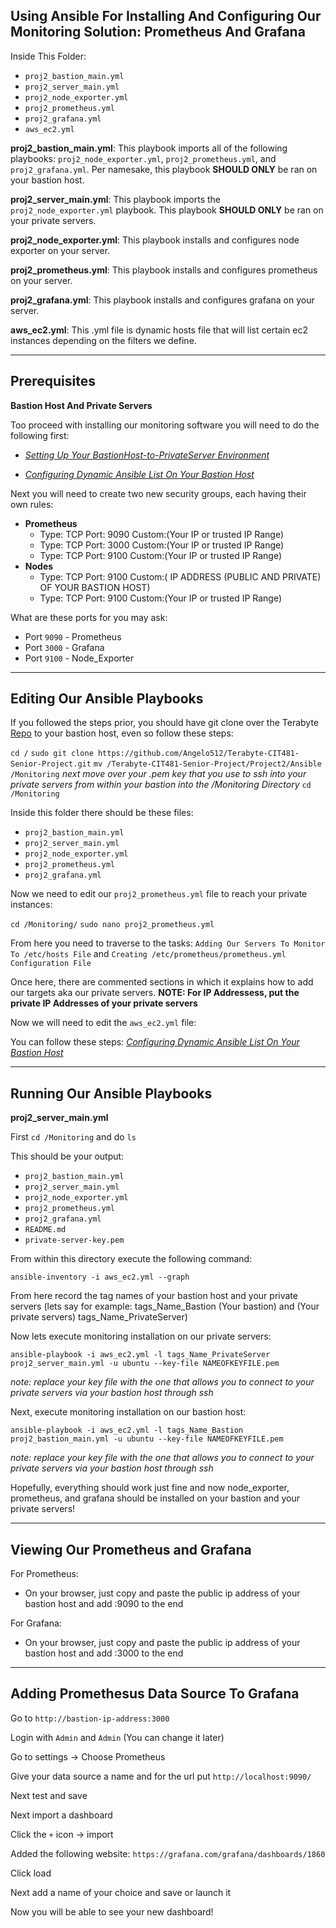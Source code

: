 ## **Using Ansible For Installing And Configuring Our Monitoring Solution: Prometheus And Grafana**

Inside This Folder: 
- `proj2_bastion_main.yml`
- `proj2_server_main.yml`
- `proj2_node_exporter.yml`
- `proj2_prometheus.yml`
- `proj2_grafana.yml`
- `aws_ec2.yml`

**proj2_bastion_main.yml**: This playbook imports all of the following playbooks: `proj2_node_exporter.yml`, `proj2_prometheus.yml`, and `proj2_grafana.yml`. Per namesake, this playbook **SHOULD ONLY** be ran on your bastion host.

**proj2_server_main.yml**: This playbook imports the `proj2_node_exporter.yml` playbook. This playbook **SHOULD ONLY** be ran on your private servers.

**proj2_node_exporter.yml**: This playbook installs and configures node exporter on your server.

**proj2_prometheus.yml**: This playbook installs and configures prometheus on your server.

**proj2_grafana.yml**: This playbook installs and configures grafana on your server.

**aws_ec2.yml**: This .yml file is dynamic hosts file that will list certain ec2 instances depending on the filters we define.


---

## **Prerequisites**

**Bastion Host And Private Servers**

Too proceed with installing our monitoring software you will need to do the following first: 

- [_Setting Up Your BastionHost-to-PrivateServer Environment_](https://github.com/Angelo512/Terabyte-CIT481-Senior-Project/blob/main/Project1/Ansible/README.md#prerequisites)

- [_Configuring Dynamic Ansible List On Your Bastion Host_](https://github.com/Angelo512/Terabyte-CIT481-Senior-Project/blob/main/Project1/Ansible/README.md#step-2-ansiblecfg-and-aws_ec2yml)

Next you will need to create two new security groups, each having their own rules: 

- **Prometheus** 
	- Type: TCP   Port: 9090   Custom:(Your IP or trusted IP Range)
	- Type: TCP   Port: 3000   Custom:(Your IP or trusted IP Range)
	- Type: TCP   Port: 9100   Custom:(Your IP or trusted IP Range)
- **Nodes**
	- Type: TCP   Port: 9100   Custom:(	IP ADDRESS (PUBLIC AND PRIVATE) OF YOUR BASTION HOST)
	- Type: TCP   Port: 9100   Custom:(Your IP or trusted IP Range)

What are these ports for you may ask: 
- Port `9090` - Prometheus
- Port `3000` - Grafana
- Port `9100` - Node_Exporter

---

## **Editing Our Ansible Playbooks**

If you followed the steps prior, you should have git clone over the Terabyte [Repo](https://github.com/Angelo512/Terabyte-CIT481-Senior-Project) to your bastion host, even so follow these steps:

`cd /`
`sudo git clone https://github.com/Angelo512/Terabyte-CIT481-Senior-Project.git`
`mv /Terabyte-CIT481-Senior-Project/Project2/Ansible /Monitoring`
_next move over your .pem key that you use to ssh into your private servers from within your bastion into the /Monitoring Directory_
`cd /Monitoring`

Inside this folder there should be these files: 
- `proj2_bastion_main.yml`
- `proj2_server_main.yml`
- `proj2_node_exporter.yml`
- `proj2_prometheus.yml`
- `proj2_grafana.yml`

Now we need to edit our `proj2_prometheus.yml` file to reach your private instances:

`cd /Monitoring/`
`sudo nano proj2_prometheus.yml`

From here you need to traverse to the tasks: `Adding Our Servers To Monitor To /etc/hosts File` and `Creating /etc/prometheus/prometheus.yml Configuration File`

Once here, there are commented sections in which it explains how to add our targets aka our private servers. **NOTE: For IP Addressess, put the private IP Addresses of your private servers**

Now we will need to edit the `aws_ec2.yml` file: 

You can follow these steps: [_Configuring Dynamic Ansible List On Your Bastion Host_](https://github.com/Angelo512/Terabyte-CIT481-Senior-Project/blob/main/Project1/Ansible/README.md#step-2-ansiblecfg-and-aws_ec2yml)

---

## **Running Our Ansible Playbooks**

**proj2_server_main.yml**

First `cd /Monitoring` and do `ls`

This should be your output: 
- `proj2_bastion_main.yml`
- `proj2_server_main.yml`
- `proj2_node_exporter.yml`
- `proj2_prometheus.yml`
- `proj2_grafana.yml`
- `README.md`
- `private-server-key.pem`

From within this directory execute the following command: 

`ansible-inventory -i aws_ec2.yml --graph`

From here record the tag names of your bastion host and your private servers (lets say for example: tags_Name_Bastion (Your bastion) and (Your private servers) tags_Name_PrivateServer)

Now lets execute monitoring installation on our private servers: 

`ansible-playbook -i aws_ec2.yml -l tags_Name_PrivateServer proj2_server_main.yml -u ubuntu --key-file NAMEOFKEYFILE.pem`

_note: replace your key file with the one that allows you to connect to your private servers via your bastion host through ssh_

Next, execute monitoring installation on our bastion host: 

`ansible-playbook -i aws_ec2.yml -l tags_Name_Bastion proj2_bastion_main.yml -u ubuntu --key-file NAMEOFKEYFILE.pem`

_note: replace your key file with the one that allows you to connect to your private servers via your bastion host through ssh_

Hopefully, everything should work just fine and now node_exporter, prometheus, and grafana should be installed on your bastion and your private servers!

---

## **Viewing Our Prometheus and Grafana**

For Prometheus: 
- On your browser, just copy and paste the public ip address of your bastion host and add :9090 to the end 

For Grafana: 
- On your browser, just copy and paste the public ip address of your bastion host and add :3000 to the end 

---

## **Adding Promethesus Data Source To Grafana**

Go to `http://bastion-ip-address:3000` 

Login with `Admin` and `Admin` (You can change it later)

Go to settings -> Choose Prometheus

Give your data source a name and for the url put `http://localhost:9090/`

Next test and save

Next import a dashboard

Click the `+` icon -> import 

Added the following website: `https://grafana.com/grafana/dashboards/1860`

Click load

Next add a name of your choice and save or launch it 

Now you will be able to see your new dashboard!
